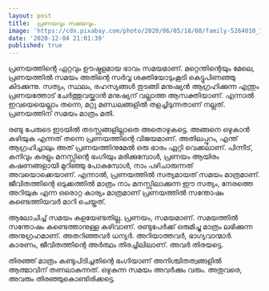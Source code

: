 ```yaml
---
layout: post
title:  പ്രണയവും സമയവും.
image: 'https://cdn.pixabay.com/photo/2020/06/05/18/08/family-5264010_1280.jpg'
date: '2020-12-04 21:01:39'
published: true
---
```


പ്രണയത്തിന്റെ ഏറ്റവും ഊഷ്മളമായ ഭാവം സമയമാണ്. മറ്റെന്തിന്റെയും മേലെ, പ്രണയത്തിൽ സമയം അതിന്റെ സർവ്വ ശക്തിയോടുംകൂടി കെട്ടുപിണഞ്ഞു കിടക്കുന്നു. സത്യം, സ്ഥലം, രഹസ്യങ്ങൾ തുടങ്ങി മനുഷ്യൻ ആഗ്രഹിക്കുന്ന എന്തും പ്രണയത്തോട് ചേർത്തുവയ്ക്കാൻ മനുഷ്യന് വല്ലാത്ത ആസക്തിയാണ്. എന്നാൽ ഇവയെയെല്ലാം തന്നെ, മറ്റു മണ്ഡലങ്ങളിൽ തളച്ചിടുന്നതാണ് നല്ലത്. പ്രണയത്തിന് സമയം മാത്രം മതി.

രണ്ടു പേരുടെ ഇടയിൽ തടസ്സങ്ങളില്ലാതെ അതൊഴുകട്ടെ. അങ്ങനെ ഒഴുകാൻ കഴിയുക എന്നത് തന്നെ പ്രണയത്തിന്റെ വിജയമാണ്. അതിലപ്പുറം, എന്ത് ആഗ്രഹിച്ചാലും അത് പ്രണയത്തിനുമേൽ ഒരു ഭാരം ഏറ്റി വെക്കലാണ്. പിന്നീട്, കനിവും കരളും മനസ്സിന്റെ ഭംഗിയും മരിക്കുമ്പോൾ, പ്രണയം ആയിരം കഷണങ്ങളായി മുറിഞ്ഞു പോകുമ്പോൾ, നാം പഴിചാരുന്നത് അവയൊക്കെയാണ്. എന്നാൽ, പ്രണയത്തിൽ സത്യമായത് സമയം മാത്രമാണ്. ജീവിതത്തിന്റെ ഒടുക്കത്തിൽ മാത്രം നാം മനസ്സിലാക്കുന്ന ഈ സത്യം, നേരത്തെ അറിയുക എന്ന ഒരൊറ്റ കാര്യം മാത്രമാണ് പ്രണയത്തിൽ സന്തോഷം കണ്ടെത്തിയവർ മാറി ചെയ്തത്.

ആലോചിച്ച് സമയം കളയേണ്ടതില്ല. പ്രണയം, സമയമാണ്. സമയത്തിൽ സന്തോഷം കണ്ടെത്താനുള്ള കഴിവാണ്. രണ്ടുപേർക്ക് ഒരുമിച്ചു മാത്രം ലഭിക്കുന്ന അനുഗ്രഹമാണ്. അതറിഞ്ഞവർ ധന്യർ. അറിയാത്തവർ, ഭാഗ്യവാന്മാർ. കാരണം, ജീവിതത്തിന്റെ അർത്ഥം തിരച്ചിലിലാണ്. അവർ തിരയട്ടെ.

തിരഞ്ഞ് മാത്രം കണ്ടുപിടിച്ചതിന്റെ ഭംഗിയാണ് അനിശ്ചിതത്വങ്ങളിൽ ആത്മാവിന് തണലാകുന്നത്. ഒഴുകുന്ന സമയം അവർക്കും വരും. അതുവരെ, അവരും തിരഞ്ഞുകൊണ്ടിരിക്കട്ടെ.